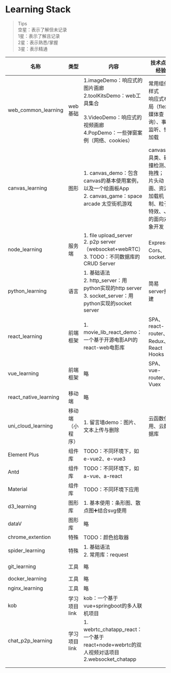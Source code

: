 # Learning Stack

> Tips<br />
> 空星：表示了解但未记录<br />
> 1星：表示了解且记录<br />2星：表示熟悉/掌握<br />3星：表示精通

| 名称                  | 类型             | 内容                                                         | 技术点与经验                                                 | Status                                            |
| --------------------- | ---------------- | ------------------------------------------------------------ | ------------------------------------------------------------ | ------------------------------------------------- |
| web_common_learning   | web基础          | 1.imageDemo：响应式的图片画廊<br />2.toolKitsDemo：web工具集合<br /><br />3.VideoDemo：响应式的视频画廊<br />4.PopDemo：一些弹窗案例（网络、cookies） | 常用组件样式<br />响应式布局（flex、媒体查询）、事件监听、懒加载 | ★★☆<br />[Details](web_common_learning/README.md) |
| canvas_learning       | 图形             | 1. canvas_demo：包含canvas的基本使用案例，以及一个绘画板App<br />2. canvas_game：space arcade 太空街机游戏 | canvas工具类、碰撞检测、拖拽；<br />片头动画、资源加载机制、粒子特效、JS的面向对象开发 | ★★☆<br />[Details](canvas_learning/readme.md)     |
| node_learning         | 服务端           | 1. file upload_server<br />2. p2p server（websocket+webRTC）<br />3. TODO：不同数据库的CRUD Server | Express、Cors、socket.io                                     | ★☆☆<br />                                         |
| python_learning       | 语言             | 1. 基础语法<br />2. http_server：用python实现的http server<br />3. socket_server：用python实现的socket server | 简易server搭建                                               | ★☆☆                                               |
| react_learning        | 前端框架         | 1. movie_lib_react_demo：一个基于开源电影API的react-web电影库 | SPA、react-router、Redux、React Hooks                        | ★★☆                                               |
| vue_learning          | 前端框架         | 略                                                           | SPA、vue-router、Vuex                                        | ★★☆                                               |
| react_native_learning | 移动端           | 略                                                           |                                                              | ★☆☆                                               |
| uni_cloud_learning    | 移动端（小程序） | 1. 留言墙demo：图片、文本上传与删除                          | 云函数使用、云数据库                                         | ★☆☆                                               |
| Element Plus          | 组件库           | TODO：不同环境下，如e-vue2、e-vue3                           |                                                              | ☆☆☆                                               |
| Antd                  | 组件库           | TODO：不同环境下，如a-vue、a-react                           |                                                              | ☆☆☆                                               |
| Material              | 组件库           | TODO：不同环境下应用                                         |                                                              | ☆☆☆                                               |
| d3_learning           | 图形库           | 1. 基本使用：条形图、散点图➕结合svg使用                      |                                                              | ★☆☆                                               |
| dataV                 | 图形库           | 略                                                           |                                                              | ☆☆☆                                               |
| chrome_extention      | 特殊             | TODO：颜色拾取器                                             |                                                              | ☆☆☆                                               |
| spider_learning       | 特殊             | 1. 基础语法<br />2. 常用库：request                          |                                                              | ☆☆☆                                               |
| git_learning          | 工具             | 略                                                           |                                                              | ★★☆<br />[Details](git_learning/readme.md)        |
| docker_learning       | 工具             | 略                                                           |                                                              | ☆☆☆                                               |
| nginx_learning        | 工具             | 略                                                           |                                                              | ☆☆☆                                               |
| kob                   | 学习项目link     | kob：一个基于vue+springboot的多人联机项目                    |                                                              | ★★☆                                               |
| chat_p2p_learning     | 学习项目link     | 1. webrtc_chatapp_react：一个基于react+node+webrtc的双人视频对话项目<br />2.websocket_chatapp |                                                              | ★★☆                                               |
|                       |                  |                                                              |                                                              |                                                   |
|                       |                  |                                                              |                                                              |                                                   |

